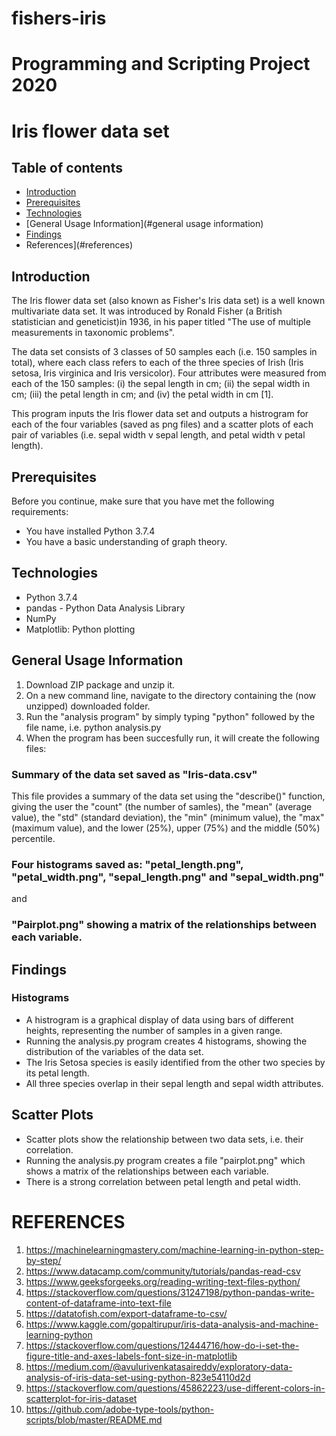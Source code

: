 # fishers-iris
# Programming and Scripting Project 2020

# Iris flower data set

## Table of contents
* [Introduction](#introduction)
* [Prerequisites](#prerequisites)
* [Technologies](#technologies)
* [General Usage Information](#general usage information)
* [Findings](#findings)
* References](#references)



## Introduction

The Iris flower data set (also known as Fisher's Iris data set) is a well known multivariate data set. It was introduced by Ronald Fisher (a British statistician and geneticist)in 1936, in his paper titled "The use of multiple measurements in taxonomic problems". 

The data set consists of 3 classes of 50 samples each (i.e. 150 samples in total), where each class refers to each of the three species of Irish (Iris setosa, Iris virginica and Iris versicolor). Four attributes were measured from each of the 150 samples: (i) the sepal length in cm; (ii) the sepal width in cm; (iii) the petal length in cm; and (iv) the petal width in cm [1].

This program inputs the Iris flower data set and outputs a histrogram for each of the four variables (saved as png files) and a scatter plots of each pair of variables (i.e. sepal width v sepal length, and petal width v petal length).

## Prerequisites

Before you continue, make sure that you have met the following requirements:
* You have installed Python 3.7.4
* You have a basic understanding of graph theory.

## Technologies

- Python 3.7.4
- pandas - Python Data Analysis Library
- NumPy
- Matplotlib: Python plotting 

## General Usage Information
1. Download ZIP package and unzip it.
2. On a new command line, navigate to the directory containing the (now unzipped) downloaded folder.
3. Run the "analysis program" by simply typing "python" followed by the file name, i.e. python analysis.py
4. When the program has been succesfully run, it will create the following files:

### Summary of the data set saved as "Iris-data.csv"

This file provides a summary of the data set using the "describe()" function, giving the user the "count" (the number of samles), the "mean" (average value), the "std" (standard deviation), the "min" (minimum value), the "max" (maximum value), and the lower (25%), upper (75%) and the middle (50%) percentile.

### Four histograms saved as: "petal_length.png", "petal_width.png", "sepal_length.png" and "sepal_width.png"

and

### "Pairplot.png" showing a matrix of the relationships between each variable. 


## Findings 

### Histograms
* A histrogram is a graphical display of data using bars of different heights, representing the number of samples in a given range.
* Running the analysis.py program creates 4 histograms, showing the distribution of the variables of the data set.
* The Iris Setosa species is easily identified from the other two species by its petal length.
* All three species overlap in their sepal length and sepal width attributes.

## Scatter Plots
* Scatter plots show the relationship between two data sets, i.e. their correlation.
* Running the analysis.py program creates a file "pairplot.png" which shows a matrix of the relationships between each variable.
* There is a strong correlation between petal length and petal width.









# REFERENCES
1. https://machinelearningmastery.com/machine-learning-in-python-step-by-step/
2. https://www.datacamp.com/community/tutorials/pandas-read-csv
3. https://www.geeksforgeeks.org/reading-writing-text-files-python/
4. https://stackoverflow.com/questions/31247198/python-pandas-write-content-of-dataframe-into-text-file
5. https://datatofish.com/export-dataframe-to-csv/
6. https://www.kaggle.com/gopaltirupur/iris-data-analysis-and-machine-learning-python
7. https://stackoverflow.com/questions/12444716/how-do-i-set-the-figure-title-and-axes-labels-font-size-in-matplotlib
8. https://medium.com/@avulurivenkatasaireddy/exploratory-data-analysis-of-iris-data-set-using-python-823e54110d2d
9. https://stackoverflow.com/questions/45862223/use-different-colors-in-scatterplot-for-iris-dataset
10. https://github.com/adobe-type-tools/python-scripts/blob/master/README.md

